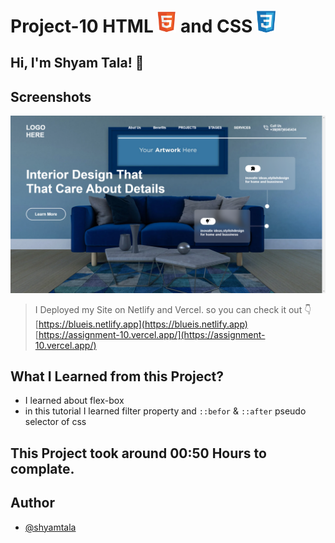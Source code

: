 # Project-10 HTML <img src="./screenshot/1.png" width="30"> and CSS <img src="./screenshot/css1.png" width="30">

## Hi, I'm Shyam Tala! 👋


## Screenshots

![App Screenshot](./screenshot/Screenshot%20(67).png)

>I Deployed my Site on Netlify and Vercel. so you can check it out 👇
<br> [https://blueis.netlify.app](https://blueis.netlify.app)
<br> [https://assignment-10.vercel.app/](https://assignment-10.vercel.app/)

## What I Learned from this Project?

 
- I learned about flex-box
- in this tutorial I learned filter property and `::befor` & `::after` pseudo selector of css



## This Project took around 00:50 Hours to complate.

## Author

- [@shyamtala](https://github.com/shyamtala003)


